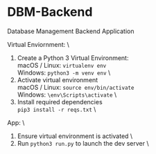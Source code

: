 # DBM-Backend
Database Management Backend Application

Virtual Enviornment: \
1. Create a Python 3 Virtual Environment: \
    macOS / Linux: `virtualenv env` \
    Windows: `python3 -m venv env` \
2. Activate virtual environment \
    macOS / Linux: `source env/bin/activate` \
    Windows: `\env\Scripts\activate` \
3. Install required dependencies \
    `pip3 install -r reqs.txt` \

App: \
1. Ensure virtual environment is activated \
2. Run `python3 run.py` to launch the dev server \
